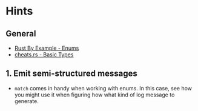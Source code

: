 # Hints

## General

- [Rust By Example - Enums][rbe-enums]
- [cheats.rs - Basic Types][cheats-types]

## 1. Emit semi-structured messages

- `match` comes in handy when working with enums. In this case, see how you might use it when figuring how what kind of
  log message to generate.

[rbe-enums]: https://doc.rust-lang.org/stable/rust-by-example/custom_types/enum.html#enums

[cheats-types]: https://cheats.rs/#basic-types
